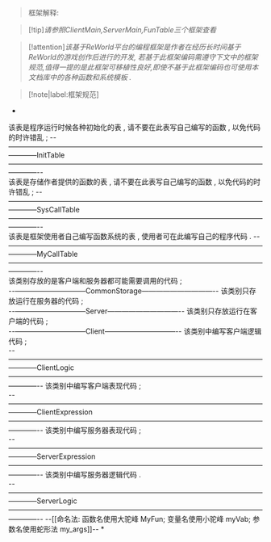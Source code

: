 > 框架解释:  

> [!tip]*请参照ClientMain,ServerMain,FunTable三个框架查看*


> [!attention]*该基于ReWorld平台的编程框架是作者在经历长时间基于ReWorld的游戏创作后进行的开发,
> 若基于此框架编码需遵守下文中的框架规范,值得一提的是此框架可移植性良好,即使不基于此框架编码也可使用本文档库中的各种函数和系统模板 .*


> [!note|label:框架规范]
*
该表是程序运行时候各种初始化的表 , 请不要在此表写自己编写的函数 , 以免代码的时许错乱 ;
--————————————————————————————————————————InitTable————————————————————————————————————————--   
该表是存储作者提供的函数的表 , 请不要在此表写自己编写的函数 , 以免代码的时许错乱 ;
--————————————————————————————————————————SysCallTable————————————————————————————————————————--   
该表是框架使用者自己编写函数系统的表 , 使用者可在此编写自己的程序代码 .
--————————————————————————————————————————MyCallTable————————————————————————————————————————--   
该类别存放的是客户端和服务器都可能需要调用的代码 ;  
--——————————CommonStorage——————————-- 
该类别只存放运行在服务器的代码 ;  
--——————————Server——————————-- 
该类别只存放运行在客户端的代码 ;  
--——————————Client——————————-- 
该类别中编写客户端逻辑代码 ;  
--————————————————————————————————————————ClientLogic————————————————————————————————————————-- 
 该类别中编写客户端表现代码 ;  
--————————————————————————————————————————ClientExpression————————————————————————————————————————--
该类别中编写服务器表现代码 ;  
--————————————————————————————————————————ServerExpression————————————————————————————————————————-- 
该类别中编写服务器逻辑代码 .  
--————————————————————————————————————————ServerLogic————————————————————————————————————————-- 
--[[命名法: 函数名使用大驼峰 MyFun; 变量名使用小驼峰 myVab; 参数名使用蛇形法 my_args]]--
*

